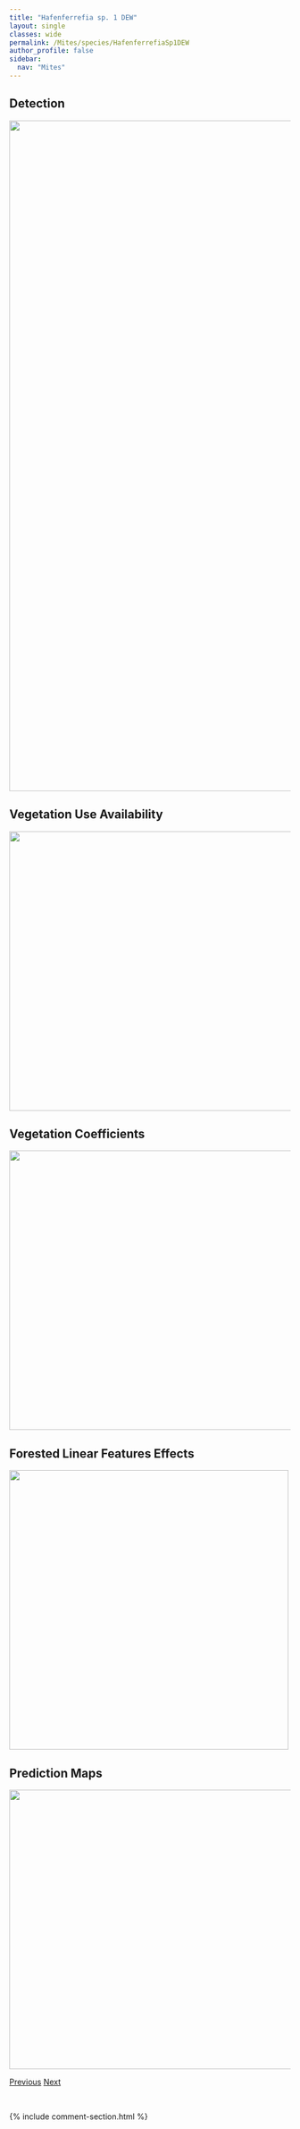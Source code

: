```yaml
---
title: "Hafenferrefia sp. 1 DEW"
layout: single
classes: wide
permalink: /Mites/species/HafenferrefiaSp1DEW
author_profile: false
sidebar:
  nav: "Mites"
---
```


<h2>Detection</h2>

<a href="https://drive.google.com/uc?export=view&id=1PCX9v_--rmUum8_xNRftmsaKv94L8Beb">
<img src="https://drive.google.com/uc?export=view&id=1PCX9v_--rmUum8_xNRftmsaKv94L8Beb" height = "1200" width = "800">
</a>


<h2>Vegetation Use Availability</h2>

<a href="https://drive.google.com/uc?export=view&id=1BLxufbUdR8aaPmSQP47XrjhKXRJWTLC8">
<img src="https://drive.google.com/uc?export=view&id=1BLxufbUdR8aaPmSQP47XrjhKXRJWTLC8" height = "500" width = "1000">
</a>


<h2>Vegetation Coefficients</h2>

<a href="https://drive.google.com/uc?export=view&id=1q-DBzfjKW8DMofHZ9cz4wj4lqdFcQi7D">
<img src="https://drive.google.com/uc?export=view&id=1q-DBzfjKW8DMofHZ9cz4wj4lqdFcQi7D" height = "500" width = "1000">
</a>


<h2>Forested Linear Features Effects</h2>

<a href="https://drive.google.com/uc?export=view&id=1Z39qp29f3fnhlZpfHwrA_Y0wDQVXNVhV">
<img src="https://drive.google.com/uc?export=view&id=1Z39qp29f3fnhlZpfHwrA_Y0wDQVXNVhV" height = "500" width = "500">
</a>


<h2>Prediction Maps</h2>

<a href="https://drive.google.com/uc?export=view&id=1ZnWyAaEdTTMKpo4cO5lUa65KPOw9sPnN">
<img src="https://drive.google.com/uc?export=view&id=1ZnWyAaEdTTMKpo4cO5lUa65KPOw9sPnN" height = "500" width = "1000">
</a>


<a href="/DevelopmentWebsite/Mites/species/GymnodamaeusSp1DEW" class="pagination--pager" title="Gymnodamaeus sp. 1 DEW">Previous</a> <a href="/DevelopmentWebsite/Mites/species/HafenferrefiaSp2DEW" class="pagination--pager" title="Hafenferrefia sp. 2 DEW">Next</a>

<p>&nbsp;</p>

{% include comment-section.html %}
